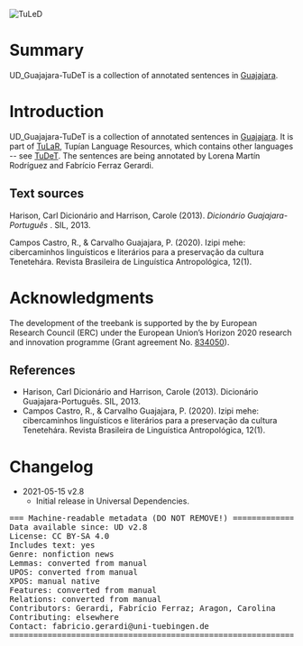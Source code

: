 ![TuLeD](not-to-release/mapNimu2.png)

# Summary

<p>

UD_Guajajara-TuDeT is a collection of annotated sentences in <a href="https://glottolog.org/resource/languoid/id/guaj1255">Guajajara</a>.



# Introduction

UD_Guajajara-TuDeT is a collection of annotated sentences in <a href="https://glottolog.org/resource/languoid/id/guaj1255">Guajajara</a>.
It is part of [TuLaR](https://tular.clld.org), Tupían Language Resources, which contains other languages -- see [TuDeT](https://tular.clld.org/contributions/tudet). The sentences are being annotated by Lorena Martín Rodríguez and Fabrício Ferraz Gerardi.

## Text sources

Harison, Carl Dicionário and Harrison, Carole (2013). *Dicionário Guajajara-Português* . SIL, 2013.

Campos Castro, R., & Carvalho Guajajara, P. (2020). Izipi mehe: cibercaminhos linguísticos e literários para a preservação da cultura Tenetehára. Revista Brasileira de Linguística Antropológica, 12(1).


# Acknowledgments

The development of the treebank is supported by the by European Research Council (ERC) under the European Union’s Horizon 2020 research and innovation programme (Grant agreement No. [834050](https://uni-tuebingen.de/fakultaeten/philosophische-fakultaet/fachbereiche/neuphilologie/seminar-fuer-sprachwissenschaft/arbeitsbereiche/allg-sprachwissenschaft/projekte/crosslingference/)).

## References

* Harison, Carl Dicionário and Harrison, Carole (2013). Dicionário Guajajara-Português. SIL, 2013. 
* Campos Castro, R., & Carvalho Guajajara, P. (2020). Izipi mehe: cibercaminhos linguísticos e literários para a preservação da cultura Tenetehára. Revista Brasileira de Linguística Antropológica, 12(1).


# Changelog

* 2021-05-15 v2.8
  * Initial release in Universal Dependencies.


<pre>
=== Machine-readable metadata (DO NOT REMOVE!) ================================
Data available since: UD v2.8
License: CC BY-SA 4.0
Includes text: yes
Genre: nonfiction news
Lemmas: converted from manual
UPOS: converted from manual
XPOS: manual native
Features: converted from manual
Relations: converted from manual
Contributors: Gerardi, Fabrício Ferraz; Aragon, Carolina
Contributing: elsewhere
Contact: fabricio.gerardi@uni-tuebingen.de
===============================================================================
</pre>
